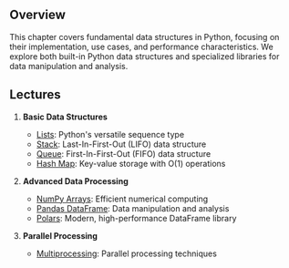 ## Overview

This chapter covers fundamental data structures in Python, focusing on their implementation, use cases, and performance characteristics. We explore both built-in Python data structures and specialized libraries for data manipulation and analysis.

## Lectures

1. **Basic Data Structures**
   - [Lists](list.md): Python's versatile sequence type
   - [Stack](stack.md): Last-In-First-Out (LIFO) data structure
   - [Queue](queue.md): First-In-First-Out (FIFO) data structure
   - [Hash Map](hash_map.md): Key-value storage with O(1) operations

2. **Advanced Data Processing**
   - [NumPy Arrays](numpy_array.md): Efficient numerical computing
   - [Pandas DataFrame](pandas_dataframe.md): Data manipulation and analysis
   - [Polars](polars.md): Modern, high-performance DataFrame library

3. **Parallel Processing**
   - [Multiprocessing](multiprocess.md): Parallel processing techniques
